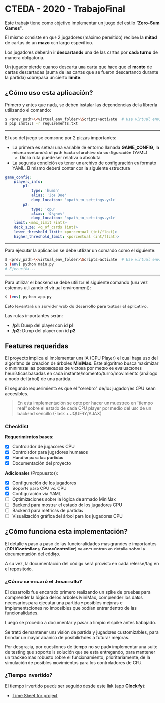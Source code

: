 # CTEDA - 2020 - TrabajoFinal

Este trabajo tiene como objetivo implementar un juego del estilo "**Zero-Sum Games**".

El mismo consiste en que 2 jugadores (máximo permitido) reciben la **mitad** de cartas de un **mazo** con largo especifico.

Los jugadores deberán ir **descartando** una de las cartas por **cada turno** de manera obligatoria.

Un jugador pierde cuando descarta una carta que hace que el **monto** de cartas descartadas (suma de las cartas que se fueron descartando durante la partida) sobrepasa un cierto **limite**.

## ¿Cómo uso esta aplicación?

Primero y antes que nada, se deben instalar las dependencias de la librería utilizando el comando:

````bash
$ <prev_path>\<virtual_env_folder>\Scripts>activate  # Use virtual environment
$ pip install -r requirements.txt
````

---------

El uso del juego se compone por 2 piezas importantes:

- La primera es setear una variable de entorno llamada **GAME_CONFIG**, la misma contendrá el path hasta el archivo de configuración (YAML)
  - Dicha ruta puede ser relativa o absoluta
- La segunda condición es tener un archivo de configuración en formato YAML. El mismo deberá contar con la siguiente estructura

````yaml
game_config:
    players_info:
        p1: 
            type: 'human'
            alias: 'Joe Doe'
            dump_location: '<path_to_settings.yml>'
        p2: 
            type: 'cpu'
            alias: 'Skynet'
            dump_location: '<path_to_settings.yml>'
    limit: <max_limit (int)>
    deck_size: <q_of_cards (int)>
    lower_threshold_limit: <porcentual (int/float)>
    higher_threshold_limit: <porcentual (int/float)>
````

---------

Para ejecutar la aplicación se debe utilizar un comando como el siguiente:

````bash
$ <prev_path>\<virtual_env_folder>\Scripts>activate  # Use virtual environment
$ (env) python main.py
# Ejecución...
````

--------

Para utilizar el backend se debe utilizar el siguiente comando (una vez estemos utilizando el virtual environment):

````bash
$ (env) python app.py
````

Esto levantará un servidor web de desarrollo para testear el aplicativo.

Las rutas importantes serán:

- **/p1**: Dump del player con id **p1**
- **/p2**: Dump del player con id **p2**

## Features requeridas

El proyecto implica el implementar una IA (CPU Player) el cual haga uso del algoritmo de creación de árboles **MiniMax**. Este algoritmo busca maximizar o minimizar las posibilidades de victoria por medio de evaluaciones heurísticas basadas en cada instante/momento/turno/movimiento (análogo a nodo del árbol) de una partida.

El segundo requerimiento es que el "cerebro" de/los jugador/es CPU sean accesibles.

> En esta implementación se opto por hacer un muestreo en "tiempo real" sobre el estado de cada CPU player por medio del uso de un backend sencillo (Flask + JQUERY/AJAX)

### Checklist

**Requerimientos bases**:

- [x] Controlador de jugadores CPU
- [x] Controlador para jugadores humanos
- [x] Handler para las partidas
- [x] Documentación del proyecto

**Adicionales** (Propuestos):

- [x] Configuración de los jugadores
- [x] Soporte para CPU vs. CPU
- [x] Configuración via YAML
- [ ] Optimizaciones sobre la lógica de armado MiniMax
- [ ] Backend para mostrar el estado de los jugadores CPU
- [ ] Backend para métricas de partidas
- [ ] Visualización gráfica del árbol para los jugadores CPU

## ¿Cómo funciona esta implementación?

El detalle y paso a paso de las funcionalidades mas grandes e importantes (**CPUController** y **GameController**) se encuentran en detalle sobre la documentación del código.

A su vez, la documentación del código será provista en cada release/tag en el repositorio.

### ¿Cómo se encaró el desarrollo?

El desarrollo fue encarado primero realizando un spike de pruebas para comprender la lógica de los árboles MiniMax, comprender los datos necesarios para ejecutar una partida y posibles mejoras e implementaciones no imposibles que podían entrar dentro de las funcionalidades.

Luego se procedio a documentar y pasar a limpio el spike antes trabajado.

Se trató de mantener una visión de partida y jugadores customizables, para brindar un mayor abanico de posibilidades a futuras mejoras.

Por desgracia, por cuestiones de tiempo no se pudo implementar una suite de testing que soporte la solución que se esta entregando, para mantener un trackeo mas robusto sobre el funcionamiento, prioritariamente, de la simulación de posibles movimientos para los controladores de CPU.

### ¿Tiempo invertido?

El tiempo invertido puede ser seguido desde este link (app **Clockify**):

- [Time Sheet for project](https://clockify.me/shared/5f1bd7322f10102b0002b22b)

